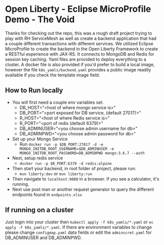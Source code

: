# Open Liberty - Eclipse MicroProfile Demo - The Void

Thanks for checking out the repo, this was a rough draft project trying to play with RH ServiceMesh as well as create a backend application that had a couple different transactions with different services. We utilized Eclipse MicroProfile to create the backend in the Open Liberty Framework to create a RESTful experience with JAX-RS. It connects to MongoDB and Redis for session key caching. Yaml files are provided to deploy everything to a cluster. A docker file is also provided if you'd prefer to build a local image, however the file `k8s_yamls/backend.yaml` provides a public image readily available if you check the template image field.

##  How to Run locally
- You will first need a couple env variables set. 
  - DB_HOST="\<host of where mongo service is>"
  - DB_PORT="\<port exposed for DB service, (default 27017)>"
  - R_HOST="\<host of where Redis service is>"
  - R_PORT="\<port of redis (default 6379)>"
  - DB_ADMINUSER="\<you choose admin username for db>"
  - DB_ADMINPWD="\<you choose admin password for db>"
 - Set up your Mongo Service
   - Run `docker run -p $DB_PORT:27017 -d -e MONGO_INITDB_ROOT_USERNAME=$DB_ADMINUSER -e MONGO_INITDB_ROOT_PASSWORD=DB_ADMINPWD mongo:3.6.7 --auth`
  - Next, setup redis service
    - `docker run -p $R_PORT:6379 -d redis:alpine`
   - Then start your backend, in root folder of project, please run:
     - `mvn liberty:dev` or `mvn liberty:run`
 - Then navigate to `localhost:9080` in a browser. If you see a calculator, it's running.
 - Next use post man or another request generator to query the different endpoints found in `endpoints.xlsx`
## If running on a cluster

Just login into your cluster then `kubectl apply -f k8s_yamls/*.yaml` or `oc apply -f k8s_yamls/*.yaml`. If there are environment variables to change please change `configmap.yaml` data fields or edit the `adminscret.yaml` for DB_ADMINUSER and DB_ADMINPWD.
